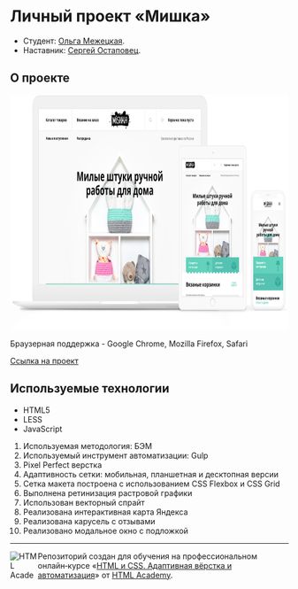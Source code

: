 # Личный проект «Мишка» 

* Студент: [Ольга Межецкая](https://up.htmlacademy.ru/adaptive/28/user/2266611).
* Наставник: [Сергей Остаповец](https://htmlacademy.ru/profile/id288419).

## О проекте

<img width="869" height="424" alt="Devices Mockup." src="/source/mishka-preview.png">

Браузерная поддержка - Google Chrome, Mozilla Firefox, Safari

[Ссылка на проект](https://heligie.github.io/mishka/)

## Используемые технологии

* HTML5
* LESS
* JavaScript

1. Используемая методология: БЭМ
2. Используемый инструмент автоматизации: Gulp
3. Pixel Perfect верстка
4. Адаптивность сетки: мобильная, планшетная и десктопная версии
5. Сетка макета построена с использованием CSS Flexbox и CSS Grid
6. Выполнена ретинизация растровой графики
7. Использован векторный спрайт
8. Реализована интерактивная карта Яндекса
9. Реализована карусель с отзывами
10. Реализовано модальное окно с подложкой

---

<a href="https://htmlacademy.ru/intensive/adaptive"><img align="left" width="50" height="50" alt="HTML Academy" src="https://up.htmlacademy.ru/static/img/intensive/adaptive/logo-for-github-2.png"></a>

Репозиторий создан для обучения на профессиональном онлайн‑курсе «[HTML и CSS. Адаптивная вёрстка и автоматизация](https://htmlacademy.ru/intensive/adaptive)» от [HTML Academy](https://htmlacademy.ru).

[check-image]: https://github.com/htmlacademy-adaptive/2266611-mishka-28/workflows/Project%20check/badge.svg?branch=master
[check-url]: https://github.com/htmlacademy-adaptive/2266611-mishka-28/actions
